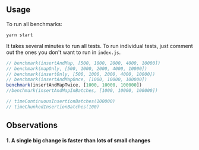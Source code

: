 ## Usage

To run all benchmarks:

```
yarn start
```

It takes several minutes to run all tests. To run individual tests, just comment out the ones you
don't want to run in `index.js`.

```js
// benchmark(insertAndMap, [500, 1000, 2000, 4000, 10000])
// benchmark(mapOnly, [500, 1000, 2000, 4000, 10000])
// benchmark(insertOnly, [500, 1000, 2000, 4000, 10000])
// benchmark(insertAndMapOnce, [1000, 10000, 100000])
benchmark(insertAndMapTwice, [1000, 10000, 100000])
//benchmark(insertAndMapInBatches, [1000, 10000, 100000])

// timeContinuousInsertionBatches(100000)
// timeChunkedInsertionBatches(100)
```

## Observations

#### 1. A single big change is faster than lots of small changes
